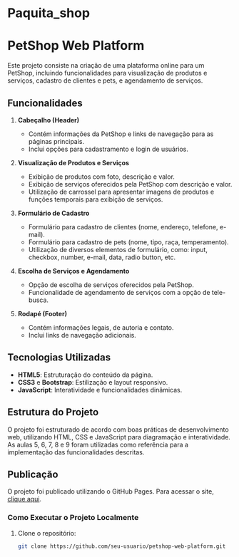 # Paquita_shop
# PetShop Web Platform

Este projeto consiste na criação de uma plataforma online para um PetShop, incluindo funcionalidades para visualização de produtos e serviços, cadastro de clientes e pets, e agendamento de serviços.

## Funcionalidades

1. **Cabeçalho (Header)**
   - Contém informações da PetShop e links de navegação para as páginas principais.
   - Inclui opções para cadastramento e login de usuários.

2. **Visualização de Produtos e Serviços**
   - Exibição de produtos com foto, descrição e valor.
   - Exibição de serviços oferecidos pela PetShop com descrição e valor.
   - Utilização de carrossel para apresentar imagens de produtos e funções temporais para exibição de serviços.

3. **Formulário de Cadastro**
   - Formulário para cadastro de clientes (nome, endereço, telefone, e-mail).
   - Formulário para cadastro de pets (nome, tipo, raça, temperamento).
   - Utilização de diversos elementos de formulário, como: input, checkbox, number, e-mail, data, radio button, etc.

4. **Escolha de Serviços e Agendamento**
   - Opção de escolha de serviços oferecidos pela PetShop.
   - Funcionalidade de agendamento de serviços com a opção de tele-busca.

5. **Rodapé (Footer)**
   - Contém informações legais, de autoria e contato.
   - Inclui links de navegação adicionais.

## Tecnologias Utilizadas

- **HTML5**: Estruturação do conteúdo da página.
- **CSS3** e **Bootstrap**: Estilização e layout responsivo.
- **JavaScript**: Interatividade e funcionalidades dinâmicas.

## Estrutura do Projeto

O projeto foi estruturado de acordo com boas práticas de desenvolvimento web, utilizando HTML, CSS e JavaScript para diagramação e interatividade. As aulas 5, 6, 7, 8 e 9 foram utilizadas como referência para a implementação das funcionalidades descritas.

## Publicação

O projeto foi publicado utilizando o GitHub Pages. Para acessar o site, [clique aqui](#).

### Como Executar o Projeto Localmente

1. Clone o repositório:
   ```bash
   git clone https://github.com/seu-usuario/petshop-web-platform.git
